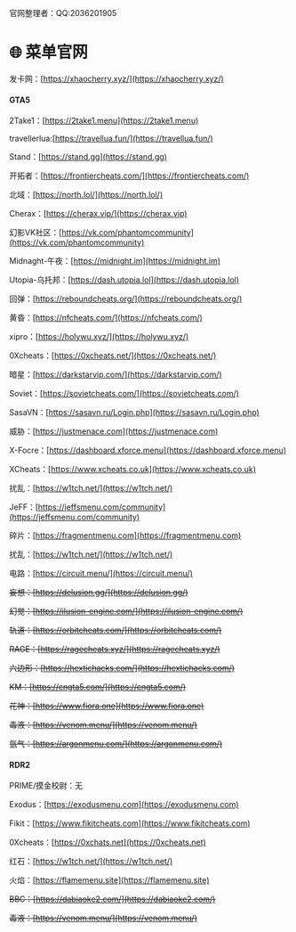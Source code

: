 
官网整理者：QQ:2036201905
# 🌐 菜单官网

发卡网：[https://xhaocherry.xyz/](https://xhaocherry.xyz/)

<!-- tab:start -->

#### **GTA5**

2Take1：[https://2take1.menu](https://2take1.menu)

travellerlua:[https://travellua.fun/](https://travellua.fun/)

Stand：[https://stand.gg](https://stand.gg)

开拓者：[https://frontiercheats.com/](https://frontiercheats.com/)

北域：[https://north.lol/](https://north.lol/)

Cherax：[https://cherax.vip/](https://cherax.vip)

幻影VK社区：[https://vk.com/phantomcommunity](https://vk.com/phantomcommunity)

Midnaght-午夜：[https://midnight.im](https://midnight.im)

Utopia-乌托邦：[https://dash.utopia.lol](https://dash.utopia.lol)

回弹：[https://reboundcheats.org/](https://reboundcheats.org/)

黄昏：[https://nfcheats.com/](https://nfcheats.com/)

xipro：[https://holywu.xyz/](https://holywu.xyz/)

0Xcheats：[https://0xcheats.net/](https://0xcheats.net/)

暗星：[https://darkstarvip.com/](https://darkstarvip.com/)

Soviet：[https://sovietcheats.com/](https://sovietcheats.com/)

SasaVN：[https://sasavn.ru/Login.php](https://sasavn.ru/Login.php)

威胁：[https://justmenace.com](https://justmenace.com)

X-Focre：[https://dashboard.xforce.menu](https://dashboard.xforce.menu)

XCheats：[https://www.xcheats.co.uk](https://www.xcheats.co.uk)

扰乱：[https://w1tch.net/](https://w1tch.net/)

JeFF：[https://jeffsmenu.com/community](https://jeffsmenu.com/community)

碎片：[https://fragmentmenu.com](https://fragmentmenu.com)

扰乱：[https://w1tch.net/](https://w1tch.net/)

电路：[https://circuit.menu/](https://circuit.menu/)

~~妄想：[https://delusion.gg/](https://delusion.gg/)~~

~~幻觉：[https://ilusion-engine.com/](https://ilusion-engine.com/)~~

~~轨道：[https://orbitcheats.com/](https://orbitcheats.com/)~~

~~RAGE：[https://ragecheats.xyz/](https://ragecheats.xyz/)~~

~~六边形：[https://hextichacks.com/](https://hextichacks.com/)~~

~~KM：[https://cngta5.com/](https://cngta5.com/)~~

~~花神：[https://www.fiora.one](https://www.fiora.one)~~

~~毒液：[https://venom.menu/](https://venom.menu/)~~

~~氩气：[https://argonmenu.com/](https://argonmenu.com/)~~


#### **RDR2**

PRIME/摸金校尉：无

Exodus：[https://exodusmenu.com](https://exodusmenu.com)

Fikit：[https://www.fikitcheats.com](https://www.fikitcheats.com)

0Xcheats：[https://0xchats.net](https://0xcheats.net)

红石：[https://w1tch.net/](https://w1tch.net/)

火焰：[https://flamemenu.site](https://flamemenu.site)

~~BBC：[https://dabiaoke2.com/](https://dabiaoke2.com/)~~

~~毒液：[https://venom.menu/](https://venom.menu/)~~

<!-- tab:end -->
